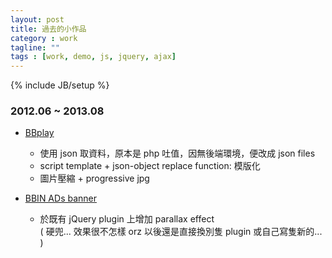 ```yaml
---
layout: post
title: 過去的小作品
category : work
tagline: ""
tags : [work, demo, js, jquery, ajax]
---
```

{% include JB/setup %}

### 2012.06 ~ 2013.08
+ [BBplay](https://googledrive.com/host/0B6MUl4JFkRfleHhObzJwODl4ejQ/)
    * 使用 json 取資料，原本是 php 吐值，因無後端環境，便改成 json files
    * script template + json-object replace function: 模版化
    * 圖片壓縮 + progressive jpg

+ [BBIN ADs banner](https://dl.dropboxusercontent.com/u/187714845/bbin-ad/js/ADs.html)
    * 於既有 jQuery plugin 上增加 parallax effect  
        ( 硬兜... 效果很不怎樣 orz 以後還是直接換別隻 plugin 或自己寫隻新的... )
